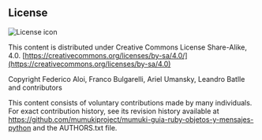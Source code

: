 ## License
![License icon](https://licensebuttons.net/l/by-sa/3.0/88x31.png)

This content is distributed under Creative Commons License Share-Alike, 4.0. [https://creativecommons.org/licenses/by-sa/4.0/](https://creativecommons.org/licenses/by-sa/4.0)

Copyright Federico Aloi, Franco Bulgarelli, Ariel Umansky, Leandro Batlle
 and contributors

This content consists of voluntary contributions made by many
individuals. For exact contribution history, see its revision history
available at https://github.com/mumukiproject/mumuki-guia-ruby-objetos-y-mensajes-python and the AUTHORS.txt file.

